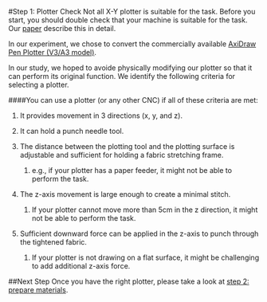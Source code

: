 #Step 1: Plotter Check 
Not all X-Y plotter is suitable for the task. Before you start, you should double check that your machine is suitable for the task. Our [paper](http://www.cond.org/punchneedle.pdf) describe this in detail. 

In our experiment, we  chose to convert the commercially available [AxiDraw Pen Plotter (V3/A3 model)](https://axidraw.com/). 

In our study, we hoped to avoide physically modifying our plotter so that it can perform its original function. We identify the following criteria for selecting a plotter.

####You can use a plotter (or any other CNC) if all of these criteria are met:

 1. It provides movement in 3 directions (x, y, and z). 
 2. It can hold a punch needle tool. 
 3. The distance between the plotting tool and the plotting surface is adjustable and sufficient for holding a fabric stretching frame. 
    1. e.g., if your plotter has a paper feeder, it might not be able to perform the task. 
    
4. The z-axis movement is large enough to create a minimal stitch.
    1. If your plotter cannot move more than 5cm in the z direction, it might not be able to perform the task.
    
5. Sufficient downward force can be applied in the z-axis to punch through the tightened fabric.
    1. If your plotter is not drawing on a flat surface, it might be challenging to add additional z-axis force. 

##Next Step 
Once you have the right plotter, please take a look at [step 2: prepare materials](step2_physicalSetup.md). 
